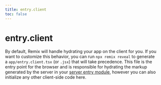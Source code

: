 ```yaml
---
title: entry.client
toc: false
---
```


# entry.client

By default, Remix will handle hydrating your app on the client for you. If you want to customize this behavior, you can run `npx remix reveal` to generate a `app/entry.client.tsx` (or `.jsx`) that will take precedence. This file is the entry point for the browser and is responsible for hydrating the markup generated by the server in your [server entry module][server-entry-module], however you can also initialize any other client-side code here.

[server-entry-module]: ./entry.server
